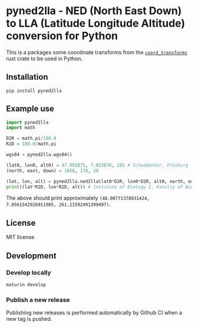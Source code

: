 # pyned2lla - NED (North East Down) to LLA (Latitude Longitude Altitude) conversion for Python

This is a packages some coordinate transforms from the
[`coord_transforms`](https://crates.io/crates/coord_transforms) rust crate to be
used in Python.

## Installation

`pip install pyned2lla`

## Example use

```python
import pyned2lla
import math

D2R = math.pi/180.0
R2D = 180.0/math.pi

wgs84 = pyned2lla.wgs84()

(lat0, lon0, alt0) = 47.992875, 7.853876, 281 # Schwabentor, Freiburg
(north, east, down) = 1650, 170, 20

(lat, lon, alt) = pyned2lla.ned2lla(lat0*D2R, lon0*D2R, alt0, north, east, down, wgs84)
print((lat*R2D, lon*R2D, alt)) # Institute of Biology I, Faculty of Biology, University of Freiburg
```

The above should print approximately `(48.00771378931424, 7.8561542926911985, 261.21592491399497)`.

## License

MIT license

## Development

### Develop locally

```bash
maturin develop
```

### Publish a new release

Publishing new releases is performed automatically by Github CI when a new tag is pushed.
